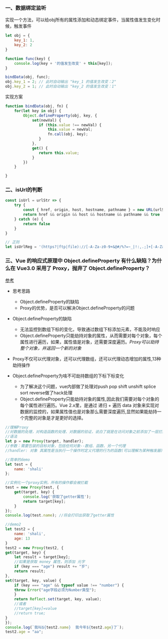 
### 一、数据绑定监听
 实现一个方法，可以给obj所有的属性添加和动态绑定事件，当属性值发生变化时候，触发事件
 ```Javascript
 let obj = { 
     key_1: 1,
     key_2: 2
 }

 function func(key) {
     console.log(key + '的值发生改变' + this[key]);
 }

 bindData(obj, func);
 obj.key_1 = 2; // 此时自动输出 "key_1 的值发生改变：2"
 obj.key_2 = 1; // 此时自动输出 "key_2 的值发生改变：1"
 ```

 实现方案
 ```Javascript
 function bindData(obj, fn) {
     for(let key in obj) {
         Object.defineProperty(obj, key, {
             set(newVal) {
                if (this.value !== newVal) {
                    this.value = newVal;
                    fn.call(obj, key);
                }
             },
             get() {
                return this.value; 
             }
         })
     }

 }

 ```


### 二、isUrl的判断

```Javascript
const isUrl = urlStr => {
    try {
        const { href, origin, host, hostname, pathname } = new URL(urlStr)
        return href && origin && host && hostname && pathname && true
    } catch (e) {
        return false
    }
}

// 正则
let isUrlReg = '(https?|ftp|file)://[-A-Za-z0-9+&@#/%?=~_|!:,.;]+[-A-Za-z0-9+&@#/%=~_|]'
```


### 三、Vue 的响应式原理中 Object.defineProperty 有什么缺陷？为什么在 Vue3.0 采用了 Proxy，抛弃了 Object.defineProperty？
 [参考](https://github.com/Advanced-Frontend/Daily-Interview-Question/issues/90)

- 思考思路
    - Object.defineProperty的缺陷
    - Proxy的优势，是否可以解决Object.defineProperty的问题
- Object.defineProperty的缺陷
    - 无法监控到数组下标的变化，导致通过数组下标添加元素，不能及时响应
    - Object.defineProperty只能劫持对象的属性，从而需要对每个对象，每个属性进行遍历，如果，属性值是对象，还需要深度遍历。*Proxy可以劫持整个对象，并返回一个新的对象*
- Proxy不仅可以代理对象，还可以代理数组，还可以代理动态增加的属性,13种劫持操作

- Object.defineProperty为啥不可劫持数组的下标下标变化
    - 为了解决这个问题，vue内部做了处理对push pop shift unshift splice sort reverse做了hack处理
    - Object.defineProperty只能劫持对象的属性,因此我们需要对每个对象的每个属性进行遍历。Vue 2.x里，是通过 递归 + 遍历 data 对象来实现对数据的监控的，如果属性值也是对象那么需要深度遍历,显然如果能劫持一个完整的对象是才是更好的选择。

```Javascript
//理解Proxy
//对数据的处理，对构造函数的处理、对数据的验证，说白了就是在访问对象之前添加了一层拦截
//语法
let p = new Proxy(target, handler);
//参数：需要包装的目标对象，包括任何对象--数组、函数、另一个代理
//handler: 对象 其属性是当执行一个操作时定义代理的行为的函数(可以理解为某种触发器)。

//简单的demo
let test = { 
    name: 'shali'
};

//实例化一个proxy实例，所有的操作都会被拦截
test = new Proxy(test, {
    get(target, key) {
        console.log('获取了getter属性');
        return target[key];
    }
});
console.log(test.name); //将会打印出获取了getter属性

//demo2 
let test2 = {
    name: 'shali',
    age: 13
}
test2 = new Proxy(test2, {
get(target, key) {
    let result = target[key];
    //如果是获取 money 属性，则添加 元字
    if (key === "age") result += "岁";
    return result;
},
set(target, key, value) {
    if (key === "age" && typeof value !== "number") {
    throw Error("age字段必须为Number类型");
    }
    return Reflect.set(target, key, value);
    //或者
    //target[key]=value
    //return true;
}
});
console.log(`我叫${test2.name}  我今年${test2.age}了`);
test2.age = "aa";
```